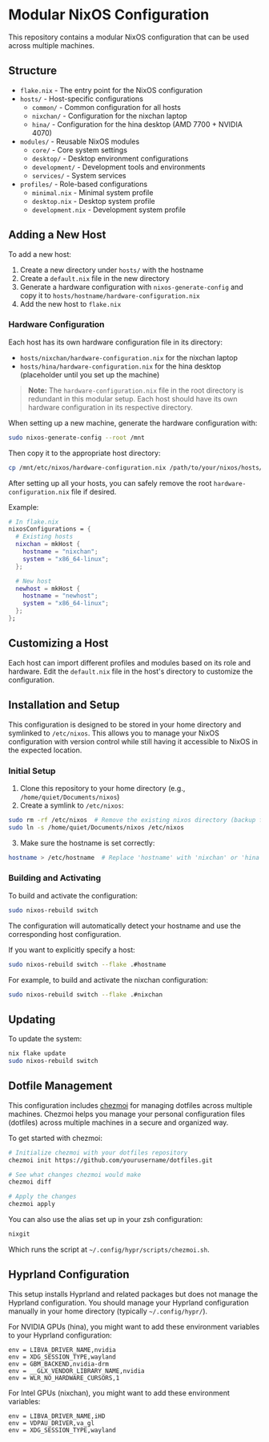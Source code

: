 # Modular NixOS Configuration

This repository contains a modular NixOS configuration that can be used across multiple machines.

## Structure

- `flake.nix` - The entry point for the NixOS configuration
- `hosts/` - Host-specific configurations
  - `common/` - Common configuration for all hosts
  - `nixchan/` - Configuration for the nixchan laptop
  - `hina/` - Configuration for the hina desktop (AMD 7700 + NVIDIA 4070)
- `modules/` - Reusable NixOS modules
  - `core/` - Core system settings
  - `desktop/` - Desktop environment configurations
  - `development/` - Development tools and environments
  - `services/` - System services
- `profiles/` - Role-based configurations
  - `minimal.nix` - Minimal system profile
  - `desktop.nix` - Desktop system profile
  - `development.nix` - Development system profile

## Adding a New Host

To add a new host:

1. Create a new directory under `hosts/` with the hostname
2. Create a `default.nix` file in the new directory
3. Generate a hardware configuration with `nixos-generate-config` and copy it to `hosts/hostname/hardware-configuration.nix`
4. Add the new host to `flake.nix`

### Hardware Configuration

Each host has its own hardware configuration file in its directory:

- `hosts/nixchan/hardware-configuration.nix` for the nixchan laptop
- `hosts/hina/hardware-configuration.nix` for the hina desktop (placeholder until you set up the machine)

> **Note:** The `hardware-configuration.nix` file in the root directory is redundant in this modular setup. Each host should have its own hardware configuration in its respective directory.

When setting up a new machine, generate the hardware configuration with:

```bash
sudo nixos-generate-config --root /mnt
```

Then copy it to the appropriate host directory:

```bash
cp /mnt/etc/nixos/hardware-configuration.nix /path/to/your/nixos/hosts/hostname/
```

After setting up all your hosts, you can safely remove the root `hardware-configuration.nix` file if desired.

Example:

```nix
# In flake.nix
nixosConfigurations = {
  # Existing hosts
  nixchan = mkHost {
    hostname = "nixchan";
    system = "x86_64-linux";
  };

  # New host
  newhost = mkHost {
    hostname = "newhost";
    system = "x86_64-linux";
  };
};
```

## Customizing a Host

Each host can import different profiles and modules based on its role and hardware. Edit the `default.nix` file in the host's directory to customize the configuration.

## Installation and Setup

This configuration is designed to be stored in your home directory and symlinked to `/etc/nixos`. This allows you to manage your NixOS configuration with version control while still having it accessible to NixOS in the expected location.

### Initial Setup

1. Clone this repository to your home directory (e.g., `/home/quiet/Documents/nixos`)
2. Create a symlink to `/etc/nixos`:

```bash
sudo rm -rf /etc/nixos  # Remove the existing nixos directory (backup first if needed)
sudo ln -s /home/quiet/Documents/nixos /etc/nixos
```

3. Make sure the hostname is set correctly:

```bash
hostname > /etc/hostname  # Replace 'hostname' with 'nixchan' or 'hina'
```

### Building and Activating

To build and activate the configuration:

```bash
sudo nixos-rebuild switch
```

The configuration will automatically detect your hostname and use the corresponding host configuration.

If you want to explicitly specify a host:

```bash
sudo nixos-rebuild switch --flake .#hostname
```

For example, to build and activate the nixchan configuration:

```bash
sudo nixos-rebuild switch --flake .#nixchan
```

## Updating

To update the system:

```bash
nix flake update
sudo nixos-rebuild switch
```

## Dotfile Management

This configuration includes [chezmoi](https://www.chezmoi.io/) for managing dotfiles across multiple machines. Chezmoi helps you manage your personal configuration files (dotfiles) across multiple machines in a secure and organized way.

To get started with chezmoi:

```bash
# Initialize chezmoi with your dotfiles repository
chezmoi init https://github.com/yourusername/dotfiles.git

# See what changes chezmoi would make
chezmoi diff

# Apply the changes
chezmoi apply
```

You can also use the alias set up in your zsh configuration:

```bash
nixgit
```

Which runs the script at `~/.config/hypr/scripts/chezmoi.sh`.

## Hyprland Configuration

This setup installs Hyprland and related packages but does not manage the Hyprland configuration. You should manage your Hyprland configuration manually in your home directory (typically `~/.config/hypr/`).

For NVIDIA GPUs (hina), you might want to add these environment variables to your Hyprland configuration:

```
env = LIBVA_DRIVER_NAME,nvidia
env = XDG_SESSION_TYPE,wayland
env = GBM_BACKEND,nvidia-drm
env = __GLX_VENDOR_LIBRARY_NAME,nvidia
env = WLR_NO_HARDWARE_CURSORS,1
```

For Intel GPUs (nixchan), you might want to add these environment variables:

```
env = LIBVA_DRIVER_NAME,iHD
env = VDPAU_DRIVER,va_gl
env = XDG_SESSION_TYPE,wayland
```
